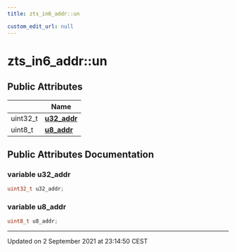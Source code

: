 ```yaml
---
title: zts_in6_addr::un

custom_edit_url: null
---
```


# zts_in6_addr::un



## Public Attributes

|                | Name           |
| -------------- | -------------- |
| uint32_t | **[u32_addr](/autogen/libzt/classes/unionzts__in6__addr_1_1un.md#variable-u32_addr)**  |
| uint8_t | **[u8_addr](/autogen/libzt/classes/unionzts__in6__addr_1_1un.md#variable-u8_addr)**  |

## Public Attributes Documentation

### variable u32_addr

```cpp
uint32_t u32_addr;
```


### variable u8_addr

```cpp
uint8_t u8_addr;
```


-------------------------------

Updated on  2 September 2021 at 23:14:50 CEST